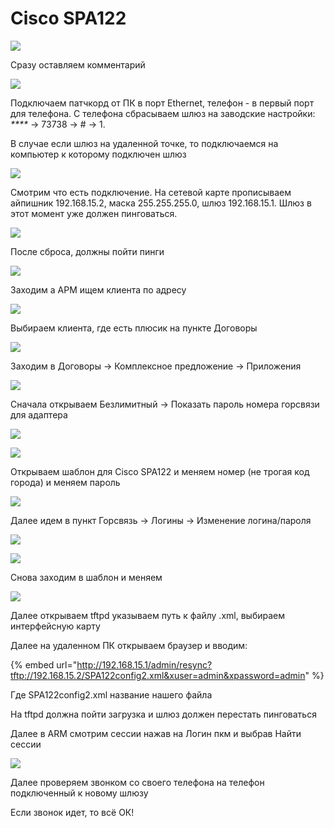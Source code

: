 # Cisco SPA122

![](../../../.gitbook/assets/image%20%283%29.png)

Сразу оставляем комментарий

![](../../../.gitbook/assets/image%20%2865%29.png)

Подключаем патчкорд от ПК в порт Ethernet, телефон - в первый порт для телефона. С телефона сбрасываем шлюз на заводские настройки: _\*\*\*\*_ -&gt; 73738 -&gt; \# -&gt; 1. 

В случае если шлюз на удаленной точке, то подключаемся на компьютер к которому подключен шлюз

![](../../../.gitbook/assets/image%20%2870%29.png)

Смотрим что есть подключение. На сетевой карте прописываем айпишник 192.168.15.2, маска 255.255.255.0, шлюз 192.168.15.1. Шлюз в этот момент уже должен пинговаться.

![](../../../.gitbook/assets/image%20%2876%29.png)

После сброса, должны пойти пинги

![](../../../.gitbook/assets/image%20%2818%29.png)

Заходим а АРМ ищем клиента по адресу

![](../../../.gitbook/assets/image%20%2851%29.png)

Выбираем клиента, где есть плюсик на пункте Договоры

![](../../../.gitbook/assets/image%20%2885%29.png)

Заходим в Договоры -&gt; Комплексное предложение -&gt; Приложения

![](../../../.gitbook/assets/image%20%281%29.png)

Сначала открываем Безлимитный -&gt; Показать пароль номера горсвязи для адаптера

![](../../../.gitbook/assets/image%20%2886%29.png)

![](../../../.gitbook/assets/image%20%2833%29.png)

Открываем шаблон  для Cisco SPA122 и меняем номер \(не трогая код города\) и меняем пароль

![](../../../.gitbook/assets/image%20%2882%29.png)

Далее идем в пункт Горсвязь -&gt; Логины -&gt; Изменение логина/пароля

![](../../../.gitbook/assets/image%20%2817%29.png)

![](../../../.gitbook/assets/image%20%2856%29.png)

Снова заходим в шаблон и меняем 

![](../../../.gitbook/assets/image%20%2884%29.png)

Далее открываем tftpd указываем путь к файлу .xml, выбираем интерфейсную карту

Далее на удаленном ПК открываем браузер и вводим:

{% embed url="http://192.168.15.1/admin/resync?tftp://192.168.15.2/SPA122config2.xml&xuser=admin&xpassword=admin" %}

Где SPA122config2.xml название нашего файла

На tftpd должна пойти загрузка и шлюз должен перестать пинговаться

Далее в ARM смотрим сессии нажав на Логин пкм и выбрав Найти сессии

![](../../../.gitbook/assets/image%20%2863%29.png)

Далее проверяем звонком со своего телефона на телефон подключенный к новому шлюзу

Если звонок идет, то всё ОК!

